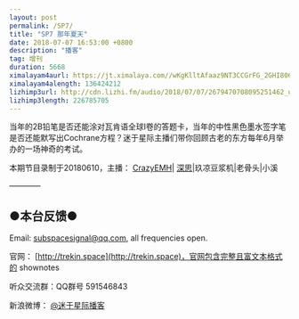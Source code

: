 ```yaml
---
layout: post
permalink: /SP7/
title: "SP7 那年夏天"
date: 2018-07-07 16:53:00 +0800
description: "播客"
tag: 增刊
duration: 5668
ximalayam4aurl: https://jt.ximalaya.com//wKgKlltAfaaz9NT3CCGrFG_2GHI806.mp3.m4a?channel=rss&amp;album_id=3135361&amp;track_id=97647696&amp;uid=6418191&amp;jt=https://audio.xmcdn.com/group46/M05/B9/54/wKgKlltAfaaz9NT3CCGrFG_2GHI806.mp3
ximalayam4alength: 136424212
lizhimp3url: http://cdn.lizhi.fm/audio/2018/07/07/2679470708095251462_ud.mp3
lizhimp3length: 226785705
---   
```


当年的2B铅笔是否还能涂对瓦肯语全球Ⅰ卷的答题卡，当年的中性黑色墨水签字笔是否还能默写出Cochrane方程？迷于星际主播们带你回顾古老的东方每年6月举办的一场神奇的考试。

本期节目录制于20180610，主播： [CrazyEMH](mailto:emh@trekin.space)\| [深思](mailto:deepthought@trekin.space)\|玖凉豆浆机\|老骨头\|小溪

————

## ●本台反馈●

Email: [subspacesignal@qq.com](mailto:subspacesignal@qq.com), all frequencies open.

官网： [http://trekin.space](http://trekin.space)，官网包含完整且富文本格式的 shownotes

听众交流群：QQ群号 591546843

新浪微博： [@迷于星际播客](http://weibo.com/lostinst)
